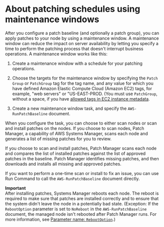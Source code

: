 # About patching schedules using maintenance windows<a name="sysman-patch-scheduletasks"></a>

After you configure a patch baseline \(and optionally a patch group\), you can apply patches to your node by using a maintenance window\. A maintenance window can reduce the impact on server availability by letting you specify a time to perform the patching process that doesn't interrupt business operations\. A maintenance window works like this:

1. Create a maintenance window with a schedule for your patching operations\.

1. Choose the targets for the maintenance window by specifying the `Patch Group` or `PatchGroup` tag for the tag name, and any value for which you have defined Amazon Elastic Compute Cloud \(Amazon EC2\) tags, for example, "web servers" or "US\-EAST\-PROD\. \(You must use `PatchGroup`, without a space, if you have [allowed tags in EC2 instance metadata](https://docs.aws.amazon.com/AWSEC2/latest/UserGuide/Using_Tags.html#allow-access-to-tags-in-IMDS)\.

1. Create a new maintenance window task, and specify the `AWS-RunPatchBaseline` document\. 

When you configure the task, you can choose to either scan nodes or scan and install patches on the nodes\. If you choose to scan nodes, Patch Manager, a capability of AWS Systems Manager, scans each node and generates a list of missing patches for you to review\.

If you choose to scan and install patches, Patch Manager scans each node and compares the list of installed patches against the list of approved patches in the baseline\. Patch Manager identifies missing patches, and then downloads and installs all missing and approved patches\.

If you want to perform a one\-time scan or install to fix an issue, you can use Run Command to call the `AWS-RunPatchBaseline` document directly\.

**Important**  
After installing patches, Systems Manager reboots each node\. The reboot is required to make sure that patches are installed correctly and to ensure that the system didn't leave the node in a potentially bad state\. \(Exception: If the `RebootOption` parameter is set to `NoReboot` in the `AWS-RunPatchBaseline` document, the managed node isn't rebooted after Patch Manager runs\. For more information, see [Parameter name: `RebootOption`](patch-manager-about-aws-runpatchbaseline.md#patch-manager-about-aws-runpatchbaseline-parameters-norebootoption)\.\) 